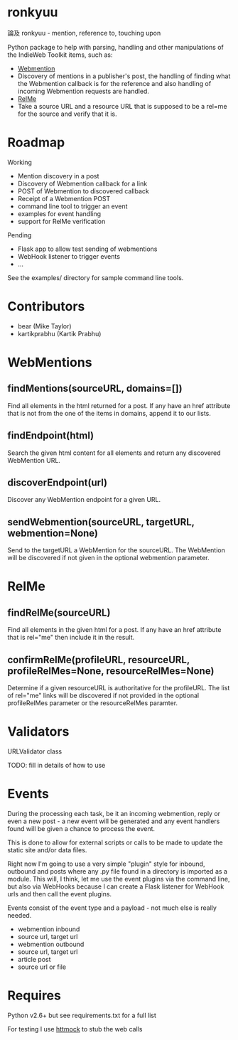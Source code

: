ronkyuu
=======

論及 ronkyuu - mention, reference to, touching upon

Python package to help with parsing, handling and other manipulations
of the IndieWeb Toolkit items, such as:
* [Webmention](http://indiewebcamp.com/webmention)
 * Discovery of mentions in a publisher's post, the handling of finding what the Webmention callback is for the reference and also handling of incoming Webmention requests are handled.
* [RelMe](http://microformats.org/wiki/rel-me)
 * Take a source URL and a resource URL that is supposed to be a rel=me for the source and verify that it is.


Roadmap
=======
Working
* Mention discovery in a post
* Discovery of Webmention callback for a link
* POST of Webmention to discovered callback
* Receipt of a Webmention POST
* command line tool to trigger an event
* examples for event handling
* support for RelMe verification

Pending
* Flask app to allow test sending of webmentions
* WebHook listener to trigger events
* ...

See the examples/ directory for sample command line tools.

Contributors
============
* bear (Mike Taylor)
* kartikprabhu (Kartik Prabhu)


WebMentions
===========
findMentions(sourceURL, domains=[])
-----------------------------------
Find all <a /> elements in the html returned for a post.
If any have an href attribute that is not from the one of the items in domains, append it to our lists.

findEndpoint(html)
------------------
Search the given html content for all <link /> elements and return any discovered WebMention URL.

discoverEndpoint(url)
---------------------
Discover any WebMention endpoint for a given URL.

sendWebmention(sourceURL, targetURL, webmention=None)
-----------------------------------------------------
Send to the targetURL a WebMention for the sourceURL.
The WebMention will be discovered if not given in the optional webmention parameter.

RelMe
=====
findRelMe(sourceURL)
--------------------
Find all <a /> elements in the given html for a post.
If any have an href attribute that is rel="me" then include it in the result.

confirmRelMe(profileURL, resourceURL, profileRelMes=None, resourceRelMes=None)
------------------------------------------------------------------------------
Determine if a given resourceURL is authoritative for the profileURL.
The list of rel="me" links will be discovered if not provided in the optional
profileRelMes parameter or the resourceRelMes paramter.

Validators
==========
URLValidator class

TODO: fill in details of how to use

Events
======
During the processing each task, be it an incoming webmention, reply or even a new
post - a new event will be generated and any event handlers found will be given a
chance to process the event.

This is done to allow for external scripts or calls to be made to update the static
site and/or data files.

Right now I'm going to use a very simple "plugin" style for inbound, outbound and posts
where any .py file found in a directory is imported as a module. This will, I think, let
me use the event plugins via the command line, but also via WebHooks because I can create 
a Flask listener for WebHook urls and then call the event plugins.

Events consist of the event type and a payload - not much else is really needed.

* webmention inbound
 * source url, target url
* webmention outbound
 * source url, target url
* article post
 * source url or file

Requires
========
Python v2.6+ but see requirements.txt for a full list

For testing I use [httmock](https://pypi.python.org/pypi/httmock/) to stub the web calls
